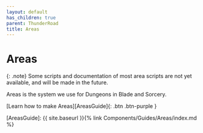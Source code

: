 ```yaml
---
layout: default
has_children: true
parent: ThunderRoad
title: Areas
---
```

# Areas

{: .note}
Some scripts and documentation of most area scripts are not yet available, and will be made in the future.

Areas is the system we use for Dungeons in Blade and Sorcery.

[Learn how to make Areas][AreasGuide]{: .btn .btn-purple }

[AreasGuide]: {{ site.baseurl }}{% link Components/Guides/Areas/index.md %}